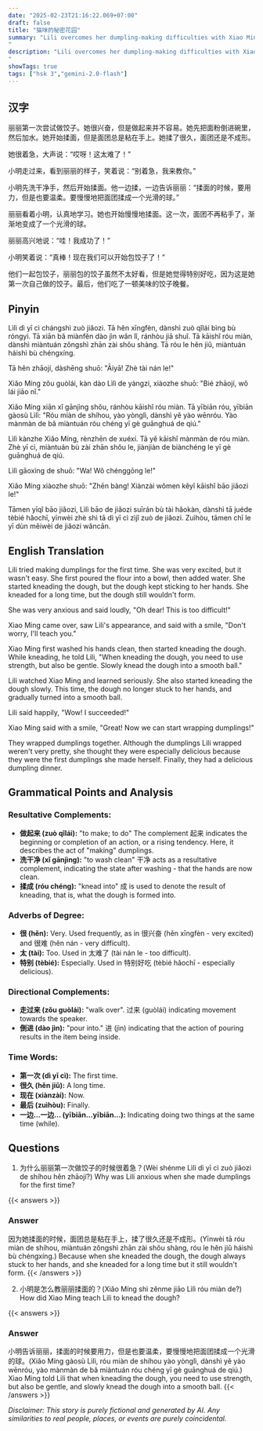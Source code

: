 ```yaml
---
date: "2025-02-23T21:16:22.069+07:00"
draft: false
title: "猫咪的秘密花园"
summary: "Lili overcomes her dumpling-making difficulties with Xiao Ming's guidance and enjoys a delicious homemade meal.
"
description: "Lili overcomes her dumpling-making difficulties with Xiao Ming's guidance and enjoys a delicious homemade meal.
"
showTags: true
tags: ["hsk 3","gemini-2.0-flash"]
---
```


## 汉字

丽丽第一次尝试做饺子。她很兴奋，但是做起来并不容易。她先把面粉倒进碗里，然后加水。她开始揉面，但是面团总是粘在手上。她揉了很久，面团还是不成形。

她很着急，大声说：“哎呀！这太难了！”

小明走过来，看到丽丽的样子，笑着说：“别着急，我来教你。”

小明先洗干净手，然后开始揉面。他一边揉，一边告诉丽丽：“揉面的时候，要用力，但是也要温柔。要慢慢地把面团揉成一个光滑的球。”

丽丽看着小明，认真地学习。她也开始慢慢地揉面。这一次，面团不再粘手了，渐渐地变成了一个光滑的球。

丽丽高兴地说：“哇！我成功了！”

小明笑着说：“真棒！现在我们可以开始包饺子了！”

他们一起包饺子，丽丽包的饺子虽然不太好看，但是她觉得特别好吃，因为这是她第一次自己做的饺子。最后，他们吃了一顿美味的饺子晚餐。

## Pinyin

Lìlì dì yī cì chángshì zuò jiǎozi. Tā hěn xīngfèn, dànshì zuò qǐlái bìng bù róngyì. Tā xiān bǎ miànfěn dào jìn wǎn lǐ, ránhòu jiā shuǐ. Tā kāishǐ róu miàn, dànshì miàntuán zǒngshì zhān zài shǒu shàng. Tā róu le hěn jiǔ, miàntuán háishì bù chéngxíng.

Tā hěn zhāojí, dàshēng shuō: "Āiyā! Zhè tài nán le!"

Xiǎo Míng zǒu guòlái, kàn dào Lìlì de yàngzi, xiàozhe shuō: "Bié zhāojí, wǒ lái jiāo nǐ."

Xiǎo Míng xiān xǐ gānjìng shǒu, ránhòu kāishǐ róu miàn. Tā yībiān róu, yībiān gàosù Lìlì: "Róu miàn de shíhou, yào yònglì, dànshì yě yào wēnróu. Yào mànmàn de bǎ miàntuán róu chéng yī gè guānghuá de qiú."

Lìlì kànzhe Xiǎo Míng, rènzhēn de xuéxí. Tā yě kāishǐ mànmàn de róu miàn. Zhè yī cì, miàntuán bù zài zhān shǒu le, jiànjiàn de biànchéng le yī gè guānghuá de qiú.

Lìlì gāoxìng de shuō: "Wa! Wǒ chénggōng le!"

Xiǎo Míng xiàozhe shuō: "Zhēn bàng! Xiànzài wǒmen kěyǐ kāishǐ bāo jiǎozi le!"

Tāmen yīqǐ bāo jiǎozi, Lìlì bāo de jiǎozi suīrán bù tài hǎokàn, dànshì tā juéde tèbié hǎochī, yīnwèi zhè shì tā dì yī cì zìjǐ zuò de jiǎozi. Zuìhòu, tāmen chī le yī dùn měiwèi de jiǎozi wǎncān.

## English Translation

Lili tried making dumplings for the first time. She was very excited, but it wasn't easy. She first poured the flour into a bowl, then added water. She started kneading the dough, but the dough kept sticking to her hands. She kneaded for a long time, but the dough still wouldn't form.

She was very anxious and said loudly, "Oh dear! This is too difficult!"

Xiao Ming came over, saw Lili's appearance, and said with a smile, "Don't worry, I'll teach you."

Xiao Ming first washed his hands clean, then started kneading the dough. While kneading, he told Lili, "When kneading the dough, you need to use strength, but also be gentle. Slowly knead the dough into a smooth ball."

Lili watched Xiao Ming and learned seriously. She also started kneading the dough slowly. This time, the dough no longer stuck to her hands, and gradually turned into a smooth ball.

Lili said happily, "Wow! I succeeded!"

Xiao Ming said with a smile, "Great! Now we can start wrapping dumplings!"

They wrapped dumplings together. Although the dumplings Lili wrapped weren't very pretty, she thought they were especially delicious because they were the first dumplings she made herself. Finally, they had a delicious dumpling dinner.

## Grammatical Points and Analysis

### Resultative Complements:

- **做起来 (zuò qǐlái):**  "to make; to do" The complement 起来 indicates the beginning or completion of an action, or a rising tendency. Here, it describes the act of "making" dumplings.
- **洗干净 (xǐ gānjìng):** "to wash clean" 干净 acts as a resultative complement, indicating the state after washing - that the hands are now clean.
- **揉成 (róu chéng):** "knead into" 成 is used to denote the result of kneading, that is, what the dough is formed into.

### Adverbs of Degree:

- **很 (hěn):** Very.  Used frequently, as in 很兴奋 (hěn xīngfèn - very excited) and 很难 (hěn nán - very difficult).
- **太 (tài):** Too. Used in 太难了 (tài nán le - too difficult).
- **特别 (tèbié):** Especially. Used in 特别好吃 (tèbié hǎochī - especially delicious).

###  Directional Complements:

- **走过来 (zǒu guòlái):** "walk over". 过来 (guòlái) indicating movement towards the speaker.
- **倒进 (dào jìn):** "pour into." 进 (jìn) indicating that the action of pouring results in the item being inside.

### Time Words:

- **第一次 (dì yī cì):**  The first time.
- **很久 (hěn jiǔ):**  A long time.
- **现在 (xiànzài):** Now.
- **最后 (zuìhòu):** Finally.
- **一边...一边... (yībiān...yībiān...):** Indicating doing two things at the same time (while).

## Questions

1.  为什么丽丽第一次做饺子的时候很着急？(Wèi shénme Lìlì dì yī cì zuò jiǎozi de shíhou hěn zhāojí?) Why was Lili anxious when she made dumplings for the first time?

{{< answers >}}
### Answer

因为她揉面的时候，面团总是粘在手上，揉了很久还是不成形。(Yīnwèi tā róu miàn de shíhou, miàntuán zǒngshì zhān zài shǒu shàng, róu le hěn jiǔ háishì bù chéngxíng.) Because when she kneaded the dough, the dough always stuck to her hands, and she kneaded for a long time but it still wouldn't form.
{{< /answers >}}

2.  小明是怎么教丽丽揉面的？(Xiǎo Míng shì zěnme jiāo Lìlì róu miàn de?) How did Xiao Ming teach Lili to knead the dough?

{{< answers >}}
### Answer

小明告诉丽丽，揉面的时候要用力，但是也要温柔，要慢慢地把面团揉成一个光滑的球。(Xiǎo Míng gàosù Lìlì, róu miàn de shíhou yào yònglì, dànshì yě yào wēnróu, yào mànmàn de bǎ miàntuán róu chéng yī gè guānghuá de qiú.) Xiao Ming told Lili that when kneading the dough, you need to use strength, but also be gentle, and slowly knead the dough into a smooth ball.
{{< /answers >}}


*Disclaimer: This story is purely fictional and generated by AI. Any similarities to real people, places, or events are purely coincidental.*